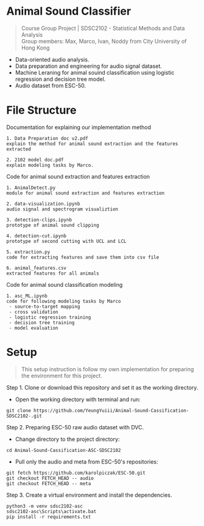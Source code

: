 # Animal Sound Classifier
> Course Group Project | SDSC2102 - Statistical Methods and Data Analysis <br />
> Group members: Max, Marco, Ivan, Noddy from City University of Hong Kong
- Data-oriented audio analysis.
- Data preparation and engineering for audio signal dataset.
- Machine Leraning for animal souind classification using logistic regression and decision tree model.
- Audio dataset from ESC-50.

# File Structure
Documentation for explaining our implementation method
```
1. Data Preparation doc v2.pdf
explain the method for animal sound extraction and the features extracted

2. 2102 model doc.pdf
explain modeling tasks by Marco.
```
Code for animal sound extraction and features extraction
```
1. AnimalDetect.py
module for animal sound extraction and features extraction

2. data-visualization.ipynb
audio signal and spectrogram visualiztion

3. detection-clips.ipynb
prototype of animal sound clipping

4. detection-cut.ipynb
prototype of second cutting with UCL and LCL

5. extraction.py
code for extracting features and save them into csv file

6. animal_features.csv
extracted features for all animals
```
Code for animal sound classification modeling
```
1. asc_ML.ipynb
code for following modeling tasks by Marco
 - source-to-target mapping
 - cross validation
 - logistic regression training
 - decision tree training
 - model evaluation
```

# Setup

> This setup instruction is follow my own implementation for preparing the environment for this project.

Step 1. Clone or download this repository and set it as the working directory.
- Open the working directory with terminal and run: 
```
git clone https://github.com/YeungYuiii/Animal-Sound-Cassification-SDSC2102-.git
```

Step 2. Preparing ESC-50 raw audio dataset with DVC.
- Change directory to the project directory: 
```
cd Animal-Sound-Cassification-ASC-SDSC2102
```
- Pull only the audio and meta from ESC-50's repositories: 
```
git fetch https://github.com/karolpiczak/ESC-50.git
git checkout FETCH_HEAD -- audio
git checkout FETCH_HEAD -- meta
```

Step 3. Create a virtual environment and install the dependencies.
```
python3 -m venv sdsc2102-asc
sdsc2102-asc\Scripts\activate.bat
pip install -r requirements.txt
```
